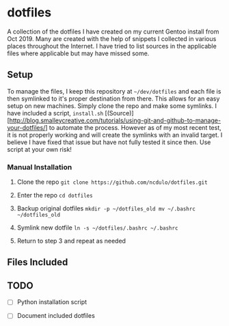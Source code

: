 # dotfiles
A collection of the dotfiles I have created on my current Gentoo install from Oct 2019. Many are created with the help of snippets I collected in various places throughout the Internet. I have tried to list sources in the applicable files where applicable but may have missed some.

## Setup
To manage the files, I keep this repository at `~/dev/dotfiles` and each file is then symlinked to it's proper destination from there. This allows for an easy setup on new machines. Simply clone the repo and make some symlinks. I have included a script, `install.sh` [(Source)][http://blog.smalleycreative.com/tutorials/using-git-and-github-to-manage-your-dotfiles/] to automate the process. However as of my most recent test, it is not properly working and will create the symlinks with an invalid target. I believe I have fixed that issue but have not fully tested it since then. Use script at your own risk!

### Manual Installation
1. Clone the repo
`git clone https://github.com/ncdulo/dotfiles.git`

2. Enter the repo
`cd dotfiles`

3. Backup original dotfiles
``mkdir -p ~/dotfiles_old
mv ~/.bashrc ~/dotfiles_old``

4. Symlink new dotfile
`ln -s ~/dotfiles/.bashrc ~/.bashrc`

5. Return to step 3 and repeat as needed

## Files Included

## TODO
- [ ] Python installation script
- [ ] Document included dotfiles

